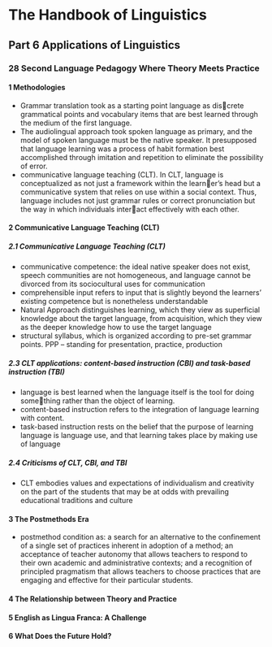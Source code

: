 # The Handbook of Linguistics
## Part 6 Applications of Linguistics
### 28 Second Language Pedagogy Where Theory Meets Practice
#### 1 Methodologies
+ Grammar translation took as a starting point language as discrete grammatical points and vocabulary items that are best learned through the medium of the first language. 
+ The audiolingual approach took spoken language as primary, and the model of spoken language must be the native speaker. It presupposed that language learning was a process of habit formation best accomplished through imitation and repetition to eliminate the possibility of error.
+ communicative language teaching (CLT). In CLT, language is conceptualized as not just a framework within the learner’s head but a communicative system that relies on use within a social context. Thus, language includes not just grammar rules or correct pronunciation but the way in which individuals interact effectively with each other. 
#### 2 Communicative Language Teaching (CLT)
##### 2.1 Communicative Language Teaching (CLT)
+ communicative competence: the ideal native speaker does not exist, speech communities are not homogeneous, and language cannot be divorced from its sociocultural uses for communication
+ comprehensible input refers to input that is slightly beyond the learners’ existing competence but is nonetheless understandable
+ Natural Approach distinguishes learning, which they view as superficial knowledge about the target language, from acquisition, which they view as the deeper knowledge how to use the target language
+ structural syllabus, which is organized according to pre-set grammar points. PPP – standing for presentation, practice, production
##### 2.3 CLT applications: content-based instruction (CBI) and task-based instruction (TBI)
+ language is best learned when the language itself is the tool for doing something rather than the object of learning. 
+ content-based instruction refers to the integration of language learning with content.
+ task-based instruction rests on the belief that the purpose of learning language is language use, and that learning takes place by making use of language
##### 2.4 Criticisms of CLT, CBI, and TBI
+ CLT embodies values and expectations of individualism and creativity on the part of the students that may be at odds with prevailing educational traditions and culture
#### 3 The Postmethods Era
+ postmethod condition as: a search for an alternative to the confinement of a single set of practices inherent in adoption of a method; an acceptance of teacher autonomy that allows teachers to respond to their own academic and administrative contexts; and a recognition of principled pragmatism that allows teachers to choose practices that are engaging and effective for their particular students.
#### 4 The Relationship between Theory and Practice
#### 5 English as Lingua Franca: A Challenge
#### 6 What Does the Future Hold?